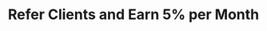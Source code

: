 ---
title: 'Refer Clients and Earn 5% per Month'
menu: 'Tour'
onpage_menu: false
visible: false
body_classes: 'title-h1h2 header-dark header-transparent main-page tour affiliates'
metadata:
    description: 'Become a ChartVPS Affiliate and earn 5%/month on each referral'
content:
    items: '@self.modular'
---